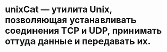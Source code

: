 # unixCat — утилита Unix, позволяющая устанавливать соединения TCP и UDP, принимать оттуда данные и передавать их.
